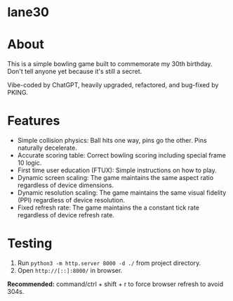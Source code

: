# lane30

# About
This is a simple bowling game built to commemorate my 30th birthday. Don't tell anyone yet because it's still a secret.

Vibe-coded by ChatGPT, heavily upgraded, refactored, and bug-fixed by PKING.

# Features
- Simple collision physics: Ball hits one way, pins go the other. Pins naturally decelerate.
- Accurate scoring table: Correct bowling scoring including special frame 10 logic.
- First time user education (FTUX): Simple instructions on how to play.
- Dynamic screen scaling: The game maintains the same aspect ratio regardless of device dimensions.
- Dynamic resolution scaling: The game maintains the same visual fidelity (PPI) regardless of device resolution.
- Fixed refresh rate: The game maintains the a constant tick rate regardless of device refresh rate.

# Testing

1. Run `python3 -m http.server 8000 -d ./` from project directory.
2. Open `http://[::]:8000/` in browser.

**Recommended:** command/ctrl + shift + r to force browser refresh to avoid 304s.